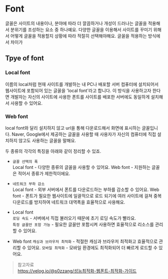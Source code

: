 # Font

글꼴은 사이트의 내용이나, 분야에 따라 더 깔끔하거나 개성이 드러나는 글꼴을 적용해서 분위기를 조성하는 요소 중 하나예요. 다양한 글꼴을 이용해서 사이트를 꾸미기 위해서 어떻게 글꼴을 적용할지 상황에 따라 적절히 선택해야해요. 글꼴을 적용하는 방식에서 차이가

## Tpye of font

### Local font

이름의 local처럼 현재 사이트를 개발하는 내 PC나 배포할 서버 컴퓨터에 설치되어서 웹사이트에 포함되어 있는 글꼴을 'local font'라고 합니다. 이 방식을 사용하고자 한다면 개발자는 자신의 사이트에 사용한 폰트를 사이트를 배포한 서버에도 동일하게 설치해서 사용할 수 있어요.

### Web font

local font와 달리 설치하지 않고 url을 통해 다운로드해서 화면에 표시하는 글꼴입니다. Naver, Google에서 제공하는 글꼴을 사용할 때 사용자가 자신의 컴퓨터에 직접 설치하지 않고도 사용하는 글꼴을 말해요.

두 종류의 각각의 특징을 아래와 같이 정리할 수 있죠.

- `글꼴 선택의 폭`  
   Local font - 다양한 종류의 글꼴을 사용할 수 있어요.
  Web font - 지원하는 글꼴은 적어서 종류가 제한적이에요.

- `네트워크 부하 감소`  
   Local font - 외부 서버에서 폰트를 다운로드하는 부하를 감소할 수 있어요.
  Web font - 폰트가 필요한 웹사이트에 일괄적으로 로드 되기에 여러 사이트에 걸쳐 중복 다운로드를 방지하여 네트워크 대역폭을 효율적으로 사용해요.

- Local font  
   `로딩 속도` - 서버에서 직접 불러오기 때문에 초기 로딩 속도가 빨라요.  
   `특정 글꼴만 포함 가능` - 필요한 글꼴만 포함시켜 사용하면 효율적으로 리소스를 관리할 수 있어요.
- Web font
  `캐싱과 브라우저 최적화` - 적절한 캐싱과 브라우저 최적화고 효율적으로 관리할 수 있어요.
  `모바일 최적화` - 모바일 환경에도 최적화되어 더 빠르게 로드할 수 있어요.

> 참고자료  
> https://velog.io/@s0zzang/성능최적화-웹폰트-최적화-가이드
